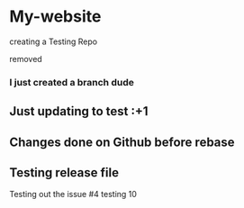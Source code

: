 # My-website
creating a Testing Repo

removed

### I just created a branch dude

## Just updating to test :+1

## Changes done on Github before rebase

## Testing release file

Testing out the issue #4
testing 10

